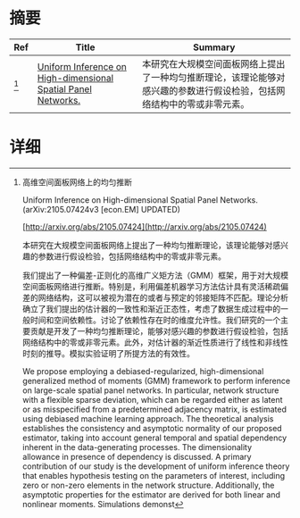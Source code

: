 # 摘要

| Ref | Title | Summary |
| --- | --- | --- |
| [^1] | [Uniform Inference on High-dimensional Spatial Panel Networks.](http://arxiv.org/abs/2105.07424) | 本研究在大规模空间面板网络上提出了一种均匀推断理论，该理论能够对感兴趣的参数进行假设检验，包括网络结构中的零或非零元素。 |

# 详细

[^1]: 高维空间面板网络上的均匀推断

    Uniform Inference on High-dimensional Spatial Panel Networks. (arXiv:2105.07424v3 [econ.EM] UPDATED)

    [http://arxiv.org/abs/2105.07424](http://arxiv.org/abs/2105.07424)

    本研究在大规模空间面板网络上提出了一种均匀推断理论，该理论能够对感兴趣的参数进行假设检验，包括网络结构中的零或非零元素。

    

    我们提出了一种偏差-正则化的高维广义矩方法（GMM）框架，用于对大规模空间面板网络进行推断。特别是，利用偏差机器学习方法估计具有灵活稀疏偏差的网络结构，这可以被视为潜在的或者与预定的邻接矩阵不匹配。理论分析确立了我们提出的估计器的一致性和渐近正态性，考虑了数据生成过程中的一般时间和空间依赖性。讨论了依赖性存在时的维度允许性。我们研究的一个主要贡献是开发了一种均匀推断理论，能够对感兴趣的参数进行假设检验，包括网络结构中的零或非零元素。此外，对估计器的渐近性质进行了线性和非线性时刻的推导。模拟实验证明了所提方法的有效性。

    We propose employing a debiased-regularized, high-dimensional generalized method of moments (GMM) framework to perform inference on large-scale spatial panel networks. In particular, network structure with a flexible sparse deviation, which can be regarded either as latent or as misspecified from a predetermined adjacency matrix, is estimated using debiased machine learning approach. The theoretical analysis establishes the consistency and asymptotic normality of our proposed estimator, taking into account general temporal and spatial dependency inherent in the data-generating processes. The dimensionality allowance in presence of dependency is discussed. A primary contribution of our study is the development of uniform inference theory that enables hypothesis testing on the parameters of interest, including zero or non-zero elements in the network structure. Additionally, the asymptotic properties for the estimator are derived for both linear and nonlinear moments. Simulations demonst
    

